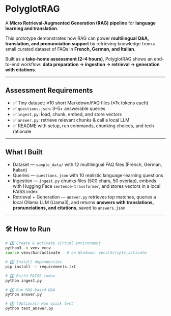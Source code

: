# PolyglotRAG

A **Micro Retrieval-Augmented Generation (RAG) pipeline** for **language learning and translation**.  

This prototype demonstrates how RAG can power **multilingual Q&A, translation, and pronunciation support** by retrieving knowledge from a small curated dataset of FAQs in **French, German, and Italian**.  

Built as a **take-home assessment (2–4 hours)**, PolyglotRAG shows an end-to-end workflow: **data preparation → ingestion → retrieval → generation with citations**.  

---

## Assessment Requirements

- ✅ Tiny dataset: ≥10 short Markdown/FAQ files (≤1k tokens each)  
- ✅ `questions.json`: 3–5+ answerable queries  
- ✅ `ingest.py`: load, chunk, embed, and store vectors  
- ✅ `answer.py`: retrieve relevant chunks & call a local LLM  
- ✅ README with setup, run commands, chunking choices, and tech rationale  

---

##  What I Built

- Dataset — `sample_data/` with 12 multilingual FAQ files (French, German, Italian)  
- Queries — `questions.json` with 10 realistic language-learning questions  
- Ingestion — `ingest.py` chunks files (500 chars, 50 overlap), embeds with Hugging Face `sentence-transformer`, and stores vectors in a local FAISS index  
- Retrieval + Generation — `answer.py` retrieves top matches, queries a local Ollama LLM (Llama3), and returns **answers with translations, pronunciations, and citations**, saved to `answers.json`  

---

## 🛠 How to Run

```bash
# 1️⃣ Create & activate virtual environment
python3 -m venv venv
source venv/bin/activate   # on Windows: venv\Scripts\activate

# 2️⃣ Install dependencies
pip install -r requirements.txt

# 3️⃣ Build FAISS index
python ingest.py

# 4️⃣ Run RAG-based Q&A
python answer.py

# 5️⃣ (Optional) Run quick test
python test_answer.py
